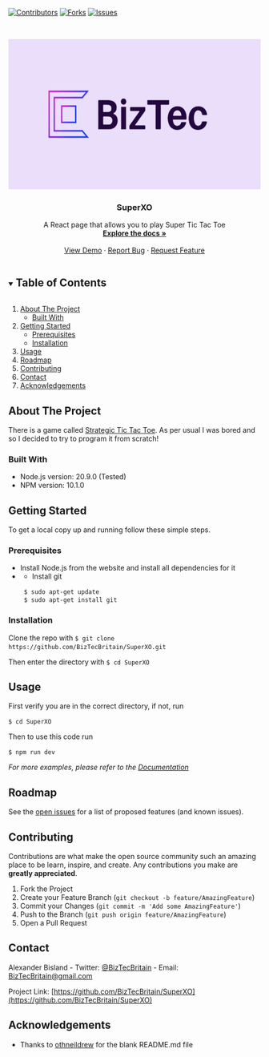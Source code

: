 [![Contributors][contributors-shield]][contributors-url]
[![Forks][forks-shield]][forks-url]
[![Issues][issues-shield]][issues-url]
<!--[![LinkedIn][linkedin-shield]][linkedin-url]-->



<br />
<p align="center">
  <a href="https://github.com/BizTecBritain">
    <img src="https://github.com/BizTecBritain/BizTecBritain/blob/main/BizTec.png" alt="Logo" width="580" height="300">
  </a>

  <h3 align="center">SuperXO</h3>

  <p align="center">
    A React page that allows you to play Super Tic Tac Toe
    <br />
    <a href="https://github.com/BizTecBritain/SuperXO/blob/main/docs/Usage.md"><strong>Explore the docs »</strong></a>
    <br />
    <br />
    <a href="https://github.com/BizTecBritain/SuperXO">View Demo</a>
    ·
    <a href="https://github.com/BizTecBritain/SuperXO/issues">Report Bug</a>
    ·
    <a href="https://github.com/BizTecBritain/SuperXO/issues">Request Feature</a>
  </p>
</p>



<details open="open">
  <summary><h2 style="display: inline-block">Table of Contents</h2></summary>
  <ol>
    <li>
      <a href="#about-the-project">About The Project</a>
      <ul>
        <li><a href="#built-with">Built With</a></li>
      </ul>
    </li>
    <li>
      <a href="#getting-started">Getting Started</a>
      <ul>
        <li><a href="#prerequisites">Prerequisites</a></li>
        <li><a href="#installation">Installation</a></li>
      </ul>
    </li>
    <li><a href="#usage">Usage</a></li>
    <li><a href="#roadmap">Roadmap</a></li>
    <li><a href="#contributing">Contributing</a></li>
    <li><a href="#contact">Contact</a></li>
    <li><a href="#acknowledgements">Acknowledgements</a></li>
  </ol>
</details>



## About The Project

There is a game called [Strategic Tic Tac Toe](https://www.coolmathgames.com/0-strategic-tic-tac-toe).
As per usual I was bored and so I decided to try to program it from scratch!


### Built With

* Node.js version: 20.9.0 (Tested)
* NPM version: 10.1.0



## Getting Started

To get a local copy up and running follow these simple steps.

### Prerequisites

* Install Node.js from the website and install all dependencies for it
* * Install git
  ```
   $ sudo apt-get update
   $ sudo apt-get install git
  ```

### Installation

Clone the repo with ```$ git clone https://github.com/BizTecBritain/SuperXO.git```

Then enter the directory with ```$ cd SuperXO```

## Usage

First verify you are in the correct directory, if not, run
```
$ cd SuperXO
```

Then to use this code run
```
$ npm run dev
```

_For more examples, please refer to the [Documentation](https://github.com/BizTecBritain/SuperXO/blob/main/docs/Usage.md)_



## Roadmap

See the [open issues](https://github.com/BizTecBritain/SuperXO/issues) for a list of proposed features (and known issues).



## Contributing

Contributions are what make the open source community such an amazing place to be learn, inspire, and create. Any contributions you make are **greatly appreciated**.

1. Fork the Project
2. Create your Feature Branch (`git checkout -b feature/AmazingFeature`)
3. Commit your Changes (`git commit -m 'Add some AmazingFeature'`)
4. Push to the Branch (`git push origin feature/AmazingFeature`)
5. Open a Pull Request



## Contact

Alexander Bisland - Twitter: [@BizTecBritain](https://twitter.com/BizTecBritain) - Email: BizTecBritain@gmail.com

Project Link: [https://github.com/BizTecBritain/SuperXO](https://github.com/BizTecBritain/SuperXO) 



## Acknowledgements

* Thanks to [othneildrew](https://github.com/othneildrew/Best-README-Template/blob/master/BLANK_README.md) for the blank README.md file

[contributors-shield]: https://img.shields.io/github/contributors/BizTecBritain/SuperXO.svg?style=for-the-badge
[contributors-url]: https://github.com/BizTecBritain/SuperXO/graphs/contributors
[forks-shield]: https://img.shields.io/github/forks/BizTecBritain/SuperXO.svg?style=for-the-badge
[forks-url]: https://github.com/BizTecBritain/SuperXO/network/members
[issues-shield]: https://img.shields.io/github/issues/BizTecBritain/SuperXO.svg?style=for-the-badge
[issues-url]: https://github.com/BizTecBritain/SuperXO/issues
<!--[linkedin-shield]: https://img.shields.io/badge/-LinkedIn-black.svg?style=for-the-badge&logo=linkedin&colorB=555
[linkedin-url]: https://linkedin.com/in/username-->
